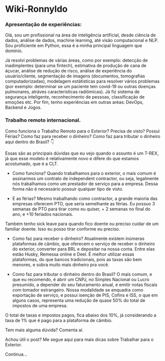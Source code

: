 # Wiki-Ronnyldo

### Apresentação de experiências:

Olá, sou um profissional na área de inteligência artificial, desde ciência de dados, análise de dados, machine learning, até visão computacional e NLP.
Sou proficiente em Python, essa é a minha principal linguagem que domínio.

Já resolvi problemas de várias áreas, como por exemplo: detecção de inadimplentes (para uma fintech), estimativa de produção de cana de áçucar, análise de redução de risco, análise de experiência do usuário/cliente, segmentação de imagens (documentos, tomografias computadorizadas), modelagem estátisticas para resolver vários problemas (por exemplo: determinar se um paciente tem covid-19 ou outras doenças pulmonares, atráves caracteristicas radiômicas). Já fiz sistema de segurança inteligente, reconhecimento de pessoas, classificação de emoções etc. Por fim, tenho experiências em outras aréas: DevOps, Backend e Jogos.

### Trabalho remoto internacional.

Como funciona o Trabalho Remoto para o Exterior? Precisa de visto? Possui Férias? Como faz para receber o dinheiro? Como faz para tributar o dinheiro aqui dentro do Brasil? 👇

Essas são as principais dúvidas que eu vejo quando o assunto é um T-REX, já que esse modelo é relativamente novo e difere do que estamos acostumado, que é a CLT.

- Como funciona?
Quando trabalhamos para o exterior, o mais comum é assinarmos um contrato de independent contractor, ou seja, legalmente nós trabalhamos como um prestador de serviço para a empresa. Dessa forma não é necessário possuir qualquer tipo de visto.

- E as férias?
Mesmo trabalhando como contractor, a grande maioria das empresas oferecem PTO, que seria semelhante as férias. Eu possuo 3 semanas de PTO para tirar como eu quiser, + 2 semanas no final do ano, e +10 feriados nacionais.

Também tenho sick leave para quando fico doente ou preciso cuidar de um familiar doente. Isso eu posso tirar conforme eu preciso.

- Como faz para receber o dinheiro?
Atualmente existem inúmeras plataformas de câmbio, que oferecem o serviço de receber o dinheiro do exterior, converter para BRL e depositar na nossa conta. Entre elas estão Husky, Remessa online e Deel. É melhor utilizar essas plataformas, do que bancos tradicionais, pois as taxas são bem menores, e sobra muito mais dinheiro pra você.

- Como faz para tributar o dinheiro dentro do Brasil?
O mais comum, e que eu recomendo, é abrir um CNPJ, no Simples Nacional ou Lucro presumido, a depender do seu faturamento anual, e emitir notas fiscais com tomador estrangeiro.
Nossa modalidade se enquadra como exportação de serviço, e possui isenção de PIS, Cofins e ISS, o que em alguns casos, representa uma redução de quase 50% do total de impostos de uma empresa.

O total de taxas e impostos pagos, fica abaixo dos 10%, já considerando a taxa de 1% que é pago para a plataforma de câmbio.

Tem mais alguma dúvida? Comenta aí.

Achou útil o post? Me segue aqui para mais dicas sobre Trabalhar para o Exterior.

Continua...
